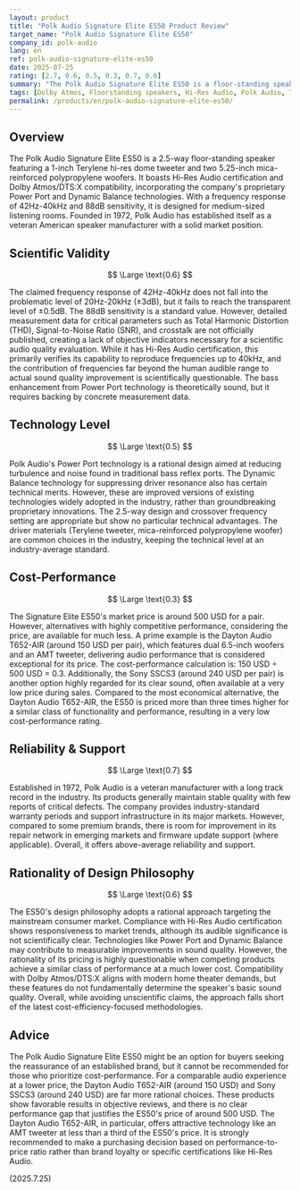 ```yaml
---
layout: product
title: "Polk Audio Signature Elite ES50 Product Review"
target_name: "Polk Audio Signature Elite ES50"
company_id: polk-audio
lang: en
ref: polk-audio-signature-elite-es50
date: 2025-07-25
rating: [2.7, 0.6, 0.5, 0.3, 0.7, 0.6]
summary: "The Polk Audio Signature Elite ES50 is a floor-standing speaker featuring Hi-Res Audio certification and Dolby Atmos compatibility, but it faces a serious cost-performance challenge as competitive products offer comparable performance at a significantly lower price."
tags: [Dolby Atmos, Floorstanding speakers, Hi-Res Audio, Polk Audio, Tower Speaker]
permalink: /products/en/polk-audio-signature-elite-es50/
---
```

## Overview

The Polk Audio Signature Elite ES50 is a 2.5-way floor-standing speaker featuring a 1-inch Terylene hi-res dome tweeter and two 5.25-inch mica-reinforced polypropylene woofers. It boasts Hi-Res Audio certification and Dolby Atmos/DTS:X compatibility, incorporating the company's proprietary Power Port and Dynamic Balance technologies. With a frequency response of 42Hz-40kHz and 88dB sensitivity, it is designed for medium-sized listening rooms. Founded in 1972, Polk Audio has established itself as a veteran American speaker manufacturer with a solid market position.

## Scientific Validity

$$ \Large \text{0.6} $$

The claimed frequency response of 42Hz-40kHz does not fall into the problematic level of 20Hz-20kHz (±3dB), but it fails to reach the transparent level of ±0.5dB. The 88dB sensitivity is a standard value. However, detailed measurement data for critical parameters such as Total Harmonic Distortion (THD), Signal-to-Noise Ratio (SNR), and crosstalk are not officially published, creating a lack of objective indicators necessary for a scientific audio quality evaluation. While it has Hi-Res Audio certification, this primarily verifies its capability to reproduce frequencies up to 40kHz, and the contribution of frequencies far beyond the human audible range to actual sound quality improvement is scientifically questionable. The bass enhancement from Power Port technology is theoretically sound, but it requires backing by concrete measurement data.

## Technology Level

$$ \Large \text{0.5} $$

Polk Audio's Power Port technology is a rational design aimed at reducing turbulence and noise found in traditional bass reflex ports. The Dynamic Balance technology for suppressing driver resonance also has certain technical merits. However, these are improved versions of existing technologies widely adopted in the industry, rather than groundbreaking proprietary innovations. The 2.5-way design and crossover frequency setting are appropriate but show no particular technical advantages. The driver materials (Terylene tweeter, mica-reinforced polypropylene woofer) are common choices in the industry, keeping the technical level at an industry-average standard.

## Cost-Performance

$$ \Large \text{0.3} $$

The Signature Elite ES50's market price is around 500 USD for a pair. However, alternatives with highly competitive performance, considering the price, are available for much less. A prime example is the Dayton Audio T652-AIR (around 150 USD per pair), which features dual 6.5-inch woofers and an AMT tweeter, delivering audio performance that is considered exceptional for its price. The cost-performance calculation is: 150 USD ÷ 500 USD = 0.3. Additionally, the Sony SSCS3 (around 240 USD per pair) is another option highly regarded for its clear sound, often available at a very low price during sales. Compared to the most economical alternative, the Dayton Audio T652-AIR, the ES50 is priced more than three times higher for a similar class of functionality and performance, resulting in a very low cost-performance rating.

## Reliability & Support

$$ \Large \text{0.7} $$

Established in 1972, Polk Audio is a veteran manufacturer with a long track record in the industry. Its products generally maintain stable quality with few reports of critical defects. The company provides industry-standard warranty periods and support infrastructure in its major markets. However, compared to some premium brands, there is room for improvement in its repair network in emerging markets and firmware update support (where applicable). Overall, it offers above-average reliability and support.

## Rationality of Design Philosophy

$$ \Large \text{0.6} $$

The ES50's design philosophy adopts a rational approach targeting the mainstream consumer market. Compliance with Hi-Res Audio certification shows responsiveness to market trends, although its audible significance is not scientifically clear. Technologies like Power Port and Dynamic Balance may contribute to measurable improvements in sound quality. However, the rationality of its pricing is highly questionable when competing products achieve a similar class of performance at a much lower cost. Compatibility with Dolby Atmos/DTS:X aligns with modern home theater demands, but these features do not fundamentally determine the speaker's basic sound quality. Overall, while avoiding unscientific claims, the approach falls short of the latest cost-efficiency-focused methodologies.

## Advice

The Polk Audio Signature Elite ES50 might be an option for buyers seeking the reassurance of an established brand, but it cannot be recommended for those who prioritize cost-performance. For a comparable audio experience at a lower price, the Dayton Audio T652-AIR (around 150 USD) and Sony SSCS3 (around 240 USD) are far more rational choices. These products show favorable results in objective reviews, and there is no clear performance gap that justifies the ES50's price of around 500 USD. The Dayton Audio T652-AIR, in particular, offers attractive technology like an AMT tweeter at less than a third of the ES50's price. It is strongly recommended to make a purchasing decision based on performance-to-price ratio rather than brand loyalty or specific certifications like Hi-Res Audio.

(2025.7.25)
